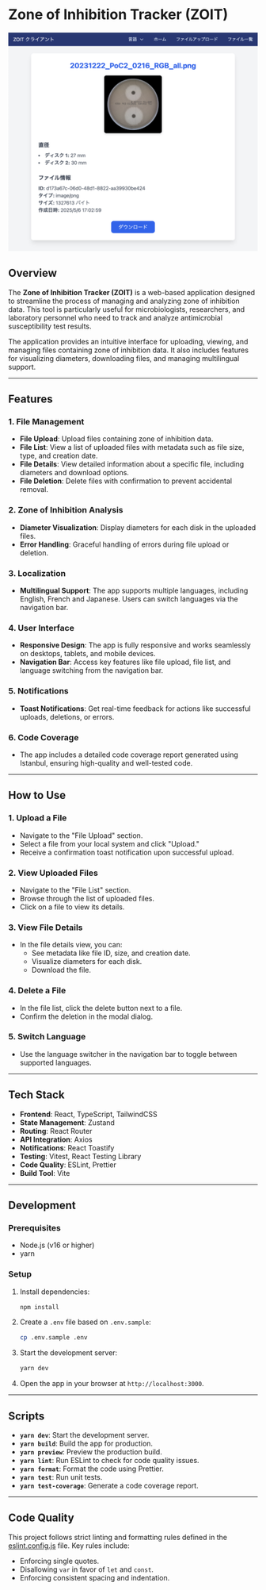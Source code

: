# Zone of Inhibition Tracker (ZOIT)

![App Screenshot](./screen.png)

## Overview

The **Zone of Inhibition Tracker (ZOIT)** is a web-based application designed to streamline the process of managing and analyzing zone of inhibition data. This tool is particularly useful for microbiologists, researchers, and laboratory personnel who need to track and analyze antimicrobial susceptibility test results.

The application provides an intuitive interface for uploading, viewing, and managing files containing zone of inhibition data. It also includes features for visualizing diameters, downloading files, and managing multilingual support.

---

## Features

### 1. **File Management**
- **File Upload**: Upload files containing zone of inhibition data.
- **File List**: View a list of uploaded files with metadata such as file size, type, and creation date.
- **File Details**: View detailed information about a specific file, including diameters and download options.
- **File Deletion**: Delete files with confirmation to prevent accidental removal.

### 2. **Zone of Inhibition Analysis**
- **Diameter Visualization**: Display diameters for each disk in the uploaded files.
- **Error Handling**: Graceful handling of errors during file upload or deletion.

### 3. **Localization**
- **Multilingual Support**: The app supports multiple languages, including English, French and Japanese. Users can switch languages via the navigation bar.

### 4. **User Interface**
- **Responsive Design**: The app is fully responsive and works seamlessly on desktops, tablets, and mobile devices.
- **Navigation Bar**: Access key features like file upload, file list, and language switching from the navigation bar.

### 5. **Notifications**
- **Toast Notifications**: Get real-time feedback for actions like successful uploads, deletions, or errors.

### 6. **Code Coverage**
- The app includes a detailed code coverage report generated using Istanbul, ensuring high-quality and well-tested code.

---

## How to Use

### 1. **Upload a File**
- Navigate to the "File Upload" section.
- Select a file from your local system and click "Upload."
- Receive a confirmation toast notification upon successful upload.

### 2. **View Uploaded Files**
- Navigate to the "File List" section.
- Browse through the list of uploaded files.
- Click on a file to view its details.

### 3. **View File Details**
- In the file details view, you can:
  - See metadata like file ID, size, and creation date.
  - Visualize diameters for each disk.
  - Download the file.

### 4. **Delete a File**
- In the file list, click the delete button next to a file.
- Confirm the deletion in the modal dialog.

### 5. **Switch Language**
- Use the language switcher in the navigation bar to toggle between supported languages.

---

## Tech Stack

- **Frontend**: React, TypeScript, TailwindCSS
- **State Management**: Zustand
- **Routing**: React Router
- **API Integration**: Axios
- **Notifications**: React Toastify
- **Testing**: Vitest, React Testing Library
- **Code Quality**: ESLint, Prettier
- **Build Tool**: Vite

---

## Development

### Prerequisites
- Node.js (v16 or higher)
-  yarn

### Setup
1. Install dependencies:
   ```bash
   npm install
   ```

2. Create a `.env` file based on `.env.sample`:
   ```bash
   cp .env.sample .env
   ```

3. Start the development server:
   ```bash
   yarn dev
   ```

4. Open the app in your browser at `http://localhost:3000`.

---

## Scripts

- **`yarn dev`**: Start the development server.
- **`yarn build`**: Build the app for production.
- **`yarn preview`**: Preview the production build.
- **`yarn lint`**: Run ESLint to check for code quality issues.
- **`yarn format`**: Format the code using Prettier.
- **`yarn test`**: Run unit tests.
- **`yarn test-coverage`**: Generate a code coverage report.

---

## Code Quality

This project follows strict linting and formatting rules defined in the [eslint.config.js](eslint.config.js) file. Key rules include:
- Enforcing single quotes.
- Disallowing `var` in favor of `let` and `const`.
- Enforcing consistent spacing and indentation.